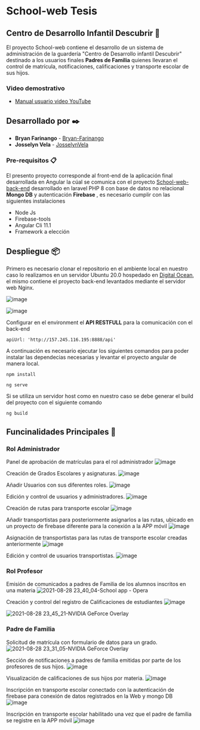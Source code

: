 # School-web Tesis
## Centro de Desarrollo Infantil Descubrir 🚀
El proyecto School-web contiene el desarrollo de un sistema de administración de la guardería "Centro de Desarrollo infantil Descubrir" destinado a los usuarios finales **Padres de Familia** quienes llevaran el control de matrícula, notificaciones, calificaciones y transporte escolar de sus hijos. 
### **Video demostrativo** 
* [Manual usuario video YouTube](https://www.youtube.com/watch?v=ZHiUGJxOSGo)
## Desarrollado por ✒️
* **Bryan Farinango** - [Bryan-Farinango](https://gist.github.com/Bryan-Farinango)
* **Josselyn Vela** - [JosselynVela](https://github.com/JosselynVela)
### Pre-requisitos 📋
El presento proyecto corresponde al front-end de la aplicación final desarrollada en Angular la cúal se comunica con el proyecto [School-web-back-end](https://github.com/Bryan-Farinango/School-web-back) desarrollado en laravel PHP 8 con base de datos no relacional **Mongo DB** y autenticación **Firebase** , es necesario cumplir con las siguientes instalaciones
* Node Js
* Firebase-tools
* Angular Cli 11.1
* Framework a elección

## Despliegue 📦

Primero es necesario clonar el repositorio en el ambiente local en nuestro caso lo realizamos en un servidor Ubuntu 20.0 hospedado en [Digital Ocean](https://www.digitalocean.com), el mismo contiene el proyecto back-end levantados mediante el servidor web Nginx.

![image](https://user-images.githubusercontent.com/38628690/131637054-836514cb-7b46-4a47-a85e-7d10bc107f66.png)

![image](https://user-images.githubusercontent.com/38628690/131636978-1d179ff0-9751-4493-86d3-a8a978a16693.png)

Configurar en el environment el **API RESTFULL** para la comunicación con el back-end
  ```
  apiUrl: 'http://157.245.116.195:8888/api'
```
A continuación es necesario ejecutar los siguientes comandos para poder instalar las dependecias necesarias  y levantar el proyecto angular de manera local.

```
npm install
```
```
ng serve
```
Si se utiliza un servidor host como en nuestro caso se debe generar el build del proyecto con el siguiente comando
```
ng build
```
## Funcinalidades Principales 📌
### Rol Administrador
Panel de aprobación de matrículas para el rol administrador
![image](https://user-images.githubusercontent.com/38628690/131638185-4917747b-79d6-46bf-9189-73b40d6d09d6.png)

Creación de Grados Escolares y asignaturas.
![image](https://user-images.githubusercontent.com/38628690/131638246-249ae85e-af41-4c94-a6a7-e1450f0bded4.png)

Añadir Usuarios con sus diferentes roles.
![image](https://user-images.githubusercontent.com/38628690/131638540-d4457bc1-12cb-4313-90b5-2493cbef429d.png)

Edición y control de usuarios y administradores.
![image](https://user-images.githubusercontent.com/38628690/131638664-357dcce3-8171-4de1-8a86-93ab5232db85.png)

Creación de rutas para transporte escolar
![image](https://user-images.githubusercontent.com/38628690/131638786-280cc56a-a3b0-48f7-9a41-33a5e3c92b75.png)

Añadir transportistas para posteriormente asignarlos a las rutas, ubicado en un proyecto de firebase diferente para la conexión a la APP móvil
![image](https://user-images.githubusercontent.com/38628690/131639166-c427415f-adc9-49d1-b3ae-f44275c6a56e.png)

Asignación de transportistas para las rutas de transporte escolar creadas anteriormente 
![image](https://user-images.githubusercontent.com/38628690/131639336-f2055f1c-683d-48ad-b943-34a393360eb9.png)

Edición y control de usuarios transportistas.
![image](https://user-images.githubusercontent.com/38628690/131639432-5e4bf914-6d0c-4d0c-ac0c-52dfa5c66b44.png)

### Rol Profesor
Emisión de comunicados a padres de Familia de los alumnos inscritos en una materia
![2021-08-28 23_40_04-School app - Opera](https://user-images.githubusercontent.com/38628690/131642312-a72bc1f7-2713-4a00-be68-64498d8f050a.png)

Creación y control del registro de Calificaciones de estudiantes
![image](https://user-images.githubusercontent.com/38628690/131642488-460b8d7e-9f45-4c95-b947-8b2af3f77f2e.png)

![2021-08-28 23_45_21-NVIDIA GeForce Overlay](https://user-images.githubusercontent.com/38628690/131642609-cf065498-8db7-4ccc-a0e3-94ba11862084.png)

### Padre de Familia
Solicitud de matrícula con formulario de datos para un grado.
![2021-08-28 23_31_05-NVIDIA GeForce Overlay](https://user-images.githubusercontent.com/38628690/131642775-93abc8b4-f036-43e5-a2d4-aee4f5ddca8b.png)

Sección de notificaciones a padres de familia emitidas por parte de los profesores de sus hijos.
![image](https://user-images.githubusercontent.com/38628690/131642863-c076f569-1345-4a4c-9e0e-927a760be3ae.png)

Visualización de calificaciones de sus hijos por materia.
![image](https://user-images.githubusercontent.com/38628690/131642946-c687059d-e272-437a-a79c-1b9926b27783.png)

Inscripción en transporte escolar conectado con la autenticación de firebase para conexión de datos registrados en la Web y mongo DB
![image](https://user-images.githubusercontent.com/38628690/131643052-fe19c56e-fea6-49c9-812b-b928541c1428.png)

Inscripción en transporte escolar habilitado una vez que el padre de familia se registre en la APP móvil
![image](https://user-images.githubusercontent.com/38628690/131643135-87bfcd87-ada5-4108-95f9-1c3ff57ccbfe.png)


